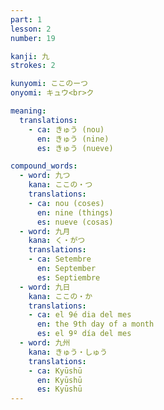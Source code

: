 ```yaml
---
part: 1
lesson: 2
number: 19

kanji: 九
strokes: 2

kunyomi: ここのーつ
onyomi: キュウ<br>ク

meaning:
  translations:
    - ca: きゅう (nou)
      en: きゅう (nine)
      es: きゅう (nueve)

compound_words:
  - word: 九つ
    kana: ここの・つ
    translations:
    - ca: nou (coses)
      en: nine (things)
      es: nueve (cosas)
  - word: 九月
    kana: く・がつ
    translations:
    - ca: Setembre
      en: September
      es: Septiembre
  - word: 九日
    kana: ここの・か
    translations:
    - ca: el 9é dia del mes
      en: the 9th day of a month
      es: el 9º día del mes
  - word: 九州
    kana: きゅう・しゅう
    translations:
    - ca: Kyūshū
      en: Kyūshū
      es: Kyūshū
---
```


